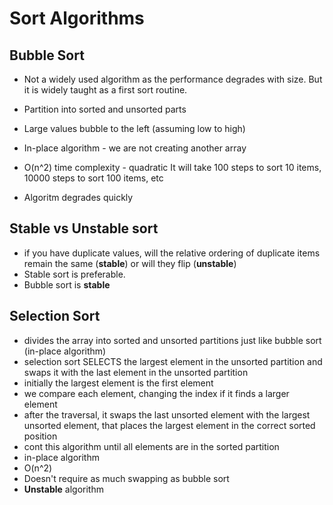 # Sort Algorithms

## Bubble Sort

* Not a widely used algorithm as the performance degrades with size. 
But it is widely taught as a first sort routine.

* Partition into sorted and unsorted parts

* Large values bubble to the left (assuming low to high)

* In-place algorithm - we are not creating another array
* O(n^2) time complexity - quadratic
It will take 100 steps to sort 10 items, 10000 steps to sort 100 items, etc
* Algoritm degrades quickly

## Stable vs Unstable sort
* if you have duplicate values, will the relative ordering of duplicate items remain the same (**stable**) or will they flip (**unstable**)
* Stable sort is preferable. 
* Bubble sort is **stable**

## Selection Sort
* divides the array into sorted and unsorted partitions just like bubble sort (in-place algorithm)
* selection sort SELECTS the largest element in the unsorted partition and swaps it with the last element in the unsorted partition
* initially the largest element is the first element
* we compare each element, changing the index if it finds a larger element
* after the traversal, it swaps the last unsorted element with the largest unsorted element, that places the largest element in the correct sorted position
* cont this algorithm until all elements are in the sorted partition
* in-place algorithm
* O(n^2)
* Doesn't require as much swapping as bubble sort 
* **Unstable** algorithm